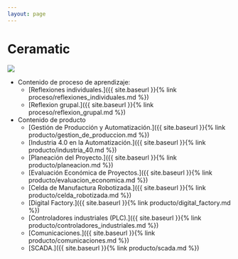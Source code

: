 ```yaml
---
layout: page
---
```


# Ceramatic

<img src="https://raw.githubusercontent.com/dramirezch-UN/apm/main/ceramatic_logo.jpg" />

- Contenido de proceso de aprendizaje:
    - [Reflexiones individuales.]({{ site.baseurl }}{% link proceso/reflexiones_individuales.md %})
    - [Reflexion grupal.]({{ site.baseurl }}{% link proceso/reflexion_grupal.md %})
- Contenido de producto
    - [Gestión de Producción y Automatización.]({{ site.baseurl }}{% link producto/gestion_de_produccion.md %})
    - [Industria 4.0 en la Automatización.]({{ site.baseurl }}{% link producto/industria_40.md %})
    - [Planeación del Proyecto.]({{ site.baseurl }}{% link producto/planeacion.md %})
    - [Evaluación Económica de Proyectos.]({{ site.baseurl }}{% link producto/evaluacion_economica.md %})
    - [Celda de Manufactura Robotizada.]({{ site.baseurl }}{% link producto/celda_robotizada.md %})
    - [Digital Factory.]({{ site.baseurl }}{% link producto/digital_factory.md %})
    - [Controladores industriales (PLC).]({{ site.baseurl }}{% link producto/controladores_industriales.md %})
    - [Comunicaciones.]({{ site.baseurl }}{% link producto/comunicaciones.md %})
    - [SCADA.]({{ site.baseurl }}{% link producto/scada.md %})
